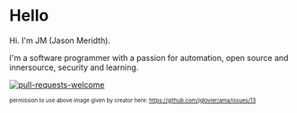 # Hello

Hi.  I'm JM (Jason Meridth).

I'm a software programmer with a passion for automation, open source and innersource, security and learning.


[![pull-requests-welcome](https://github.com/jmeridth/jmeridth/assets/35014/bc806530-2389-483f-810f-2e5f01cc34c0)](https://dribbble.com/shots/3775558--Pull-Requests-Welcome-hand-painted-sign)

<sup><sub>permission to use above image given by creator here: https://github.com/jglovier/ama/issues/13</sub></sup>
